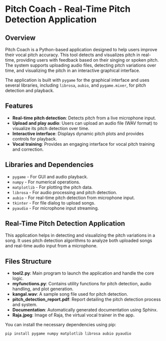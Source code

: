 # Pitch Coach - Real-Time Pitch Detection Application

## Overview
Pitch Coach is a Python-based application designed to help users improve their vocal pitch accuracy. This tool detects and visualizes pitch in real-time, providing users with feedback based on their singing or spoken pitch. The system supports uploading audio files, detecting pitch variations over time, and visualizing the pitch in an interactive graphical interface.

The application is built with `pygame` for the graphical interface and uses several libraries, including `librosa`, `aubio`, and `pygame.mixer`, for pitch detection and playback.

## Features
- **Real-time pitch detection**: Detects pitch from a live microphone input.
- **Upload and play audio**: Users can upload an audio file (WAV format) to visualize its pitch detection over time.
- **Interactive interface**: Displays dynamic pitch plots and provides controls for playback.
- **Vocal training**: Provides an engaging interface for vocal pitch training and correction.

## Libraries and Dependencies
- `pygame` - For GUI and audio playback.
- `numpy` - For numerical operations.
- `matplotlib` - For plotting the pitch data.
- `librosa` - For audio processing and pitch detection.
- `aubio` - For real-time pitch detection from microphone input.
- `tkinter` - For file dialog to upload songs.
- `pyaudio` - For microphone input streaming.
## Real-Time Pitch Detection Application

This application helps in detecting and visualizing the pitch variations in a song. It uses pitch detection algorithms to analyze both uploaded songs and real-time audio input from a microphone.

## Files Structure

- **tool2.py**: Main program to launch the application and handle the core logic.
- **myfunctions.py**: Contains utility functions for pitch detection, audio handling, and plot generation.
- **kangal.wav**: A sample song file used for pitch detection.
- **pitch_detection_report.pdf**: Report detailing the pitch detection process and system.
- **Documentation**: Automatically generated documentation using Sphinx.
- **Raja.jpeg**: Image of Raja, the virtual vocal trainer in the app.


You can install the necessary dependencies using pip:
```bash
pip install pygame numpy matplotlib librosa aubio pyaudio


